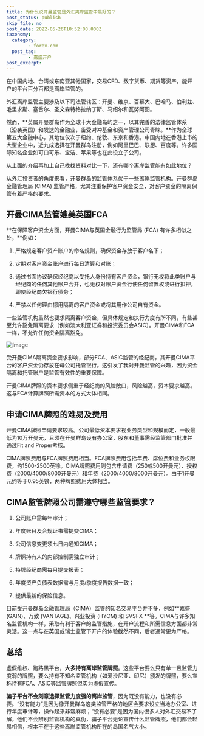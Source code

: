 ```yaml
---
title: 为什么说开曼监管是外汇离岸监管中最好的？
post_status: publish
skip_file: no
post_date: 2022-05-26T10:52:00.000Z
taxonomy:
  category:
        - forex-com
  post_tag:
        - 嘉盛开户
post_excerpt: 
---
```

在中国内地、台湾或东南亚其他国家，交易CFD、数字货币、期货等资产，能开户的平台百分百都是离岸监管的。

外汇离岸监管主要涉及以下司法管辖区：开曼、维京、百慕大、巴哈马、伯利兹、毛里求斯、塞舌尔、圣文森特格拉纳丁斯、马绍尔和瓦努阿图。

然而，**英属开曼群岛作为全球十大金融岛屿之一，以其完善的法律监管体系（沿袭英国）和发达的金融业，备受对冲基金和资产管理公司青睐。**作为全球第五大金融中心，其地位仅次于纽约、伦敦、东京和香港。中国内地在香港上市的大型企业中，近九成选择在开曼群岛注册，例如阿里巴巴、联想、百度等。许多国际知名企业如可口可乐、宝洁、苹果等也在此设立子公司。

从上面的介绍再加上自己找找资料对比一下，还有哪个离岸监管能有如此地位？

从外汇投资者的角度来看，开曼群岛的监管体系优于一些离岸监管机构。开曼群岛金融管理局 (CIMA) 监管严格，尤其注重保护客户资金安全，对客户资金的隔离保管有着严格的要求。

## 开曼CIMA监管媲美英国FCA

**在保障客户资金方面，开曼CIMA与英国金融行为监管局 (FCA) 有许多相似之处，**例如：

1. 严格规定客户资产账户的命名规则，确保资金存放于客户名下；

1. 定期对客户资金账户进行每日清算和对账；

1. 通过书面协议确保经纪商以受托人身份持有客户资金，银行无权将此类账户与经纪商的任何其他账户合并，也无权对账户资金行使任何留置权或进行扣押，即使经纪商欠银行债务；

1. 严禁以任何理由挪用隔离的客户资金或将其用作公司自有资金。

一些监管机构虽然也要求隔离客户资金，但具体规定和执行力度有所不同，有些甚至允许豁免隔离要求（例如澳大利亚证券和投资委员会ASIC）。开曼CIMA和FCA一样，不允许任何资金隔离豁免。

![Image](https://prod-files-secure.s3.us-west-2.amazonaws.com/39ed1227-6d7d-4570-be36-9ccd4a2c4241/bd849744-3fcb-4a37-8312-357962c8f065/image.png?X-Amz-Algorithm=AWS4-HMAC-SHA256&X-Amz-Content-Sha256=UNSIGNED-PAYLOAD&X-Amz-Credential=ASIAZI2LB4665YBWDEEW%2F20250430%2Fus-west-2%2Fs3%2Faws4_request&X-Amz-Date=20250430T101347Z&X-Amz-Expires=3600&X-Amz-Security-Token=IQoJb3JpZ2luX2VjEAoaCXVzLXdlc3QtMiJGMEQCIGqaX7EJBIiUCf7V9OYPcEpP9MmZODNjY8SfX6Lqm1IzAiAfYKVEc60ULIIxV7O8pO51vIrsUBfWj01q1yAm7%2BTU1CqIBAij%2F%2F%2F%2F%2F%2F%2F%2F%2F%2F8BEAAaDDYzNzQyMzE4MzgwNSIMLIkoPp80tp7TXxlqKtwDJrjBUDlvBd3zqgH17evB9jNTvqy80T%2FH3aCOl4lONy39I%2Blj0q0dSeLoPzrqGGjX%2FePH49%2Fm9DSi5P6Iebb9HLBgswAYX8iJ%2BCkMdobKpCKUnCJ1R5HsKhEnRz41x75Sj55Tf95nhwuZGEVmNUGMApmfMpJfxetd7m0axCrkNP81%2BSe1UHV1Jk7cgJnh1PvuEUR2NuxKmkH94yg3z6G3y0EfHXy48vWJVFJ4ijhG%2FiqNyU1SzFHvChNEegMczMvcQXd%2By8aHrZVwFRHTEG926yh5nHZ%2BnCol67KS2Hd1Q2UCqNnaPVrdMFzi6GdJbKfFxZ81UQOZiEyWC0dsg%2BxQV1XDMaaqA4z8nFP6SWvRBN%2BIpcERY8gSNTrKlfHNr1JYs4EydypqdIkp6zYxI10uUJosxLdviD9yk2VYrrewCXz6jgRjpTcE1EcxlIz9LvSr6%2BBO3%2F80G6yIvj6g6OU%2Fm1lqREn2OQpyPvDr0VxrAccPmxCI6DzIPtFlvPWixZ5rFUfIJMaeFdVjaktfSB4kMT2whnrGU4a3mlVZfhL7CKCu62U7PSQ5KT5fjrWqnzNJF2iRCrEpPHN38P0s%2Fwny%2FnA9N6z457MrFRM%2BHvvTVxZLhg%2Fy68bl6zoIKaUwwunHwAY6pgEwHvlcFJRKWIOVbi1Esr%2FuQqw0sfNoYhdRfgH4l0LrMAAa%2FHqK7vUV8KEYN3wgWZsuEyuTZhtwVAZAY741kdNPjw%2FrzZKRFaZd%2Fll5hk%2BO5gw4LQnzNTJec3V67Dihq8PKkPAxOrkEodYTD4UrFKeH%2Bz7FmwJAZucn47Q79K%2FJKOiY7B814mRLr63f6Up%2FoHBF9QDLBkt03Sa4swyQmaS6%2B1cKj63U&X-Amz-Signature=d3a835b76543bfd29b7e1f57a6b6820ec12f0f3105a7f53d1bc833b29442ccfb&X-Amz-SignedHeaders=host&x-id=GetObject)

受开曼CIMA隔离资金要求影响，部分FCA、ASIC监管的经纪商，其开曼CIMA平台的客户资金仍存放在母公司托管银行。这引发了我对开曼监管的兴趣，因为资金隔离和托管账户是监管有效性的重要保障。

开曼CIMA牌照的资本要求侧重于经纪商的风险敞口，风险越高，资本要求越高。这与FCA计算牌照所需资本的方式大体相同。

## **申请CIMA牌照的难易及费用**

开曼CIMA牌照申请要求较高。公司最低资本要求视业务类型和规模而定，一般最低为10万开曼元，且须在开曼群岛设有办公室，股东和董事需经监管部门批准并通过Fit and Proper考核。

CIMA牌照费用与FCA牌照费用相当。FCA牌照费用包括年费、席位费和业务权限费，约1500-2500英镑。CIMA牌照费用则包含申请费（250或500开曼元）、授权费（2000/4000/8000开曼元）和年费（2000/4000/8000开曼元）。由于1开曼元约等于0.95英镑，两种牌照费用大体相当。

## CIMA监管牌照公司需遵守哪些监管要求？

1. 公司账户需每年审计；

1. 年度账目及合规证书需提交CIMA；

1. 公司信息变更须七日内通知CIMA；

1. 牌照持有人的内部控制需独立审计；

1. 持牌经纪商需每月提交报表；

1. 年度资产负债表数据需与月度/季度报告数据一致；

1. 提供最新的保险信息。

目前受开曼群岛金融管理局（CIMA）监管的知名交易平台并不多，例如**嘉盛 (GAIN)、万致 (VANTAGE)、兴业投资 (HYCM) 和 SVSFX **等。CIMA与许多知名监管机构一样，采取有利于客户的监管措施，在开户流程和所需信息方面都非常灵活。这一点与在英国或瑞士监管下开户的体验截然不同，后者通常更为严格。

## 总结

虚假维权、跑路黑平台，**大多持有离岸监管牌照**。这些平台要么只有单一且监管力度弱的牌照，要么持有不知名监管机构（如爱沙尼亚、印尼）颁发的牌照，要么宣称持有FCA、ASIC等监管牌照但实为虚假宣传。

**骗子平台不会刻意选择监管力度强的离岸监管**，因为既没有能力，也没有必要。“没有能力”是因为像开曼群岛这类监管严格的地区会要求设立当地办公室、进行年度审计等，操作起来非常麻烦；“没有必要”是因为国内很多人对外汇交易不了解，他们不会辨别监管机构的真伪，骗子平台无论宣传什么监管牌照，他们都会轻易相信，根本不在乎这些离岸监管机构所在的岛国名气大小。